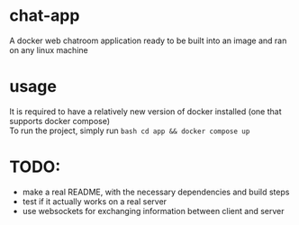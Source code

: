 # chat-app
A docker web chatroom application ready to be built into an image and ran on any linux machine

# usage
It is required to have a relatively new version of docker installed (one that supports docker compose)\
To run the project, simply run ```bash cd app && docker compose up```

# TODO:
- make a real README, with the necessary dependencies and build steps
- test if it actually works on a real server
- use websockets for exchanging information between client and server

